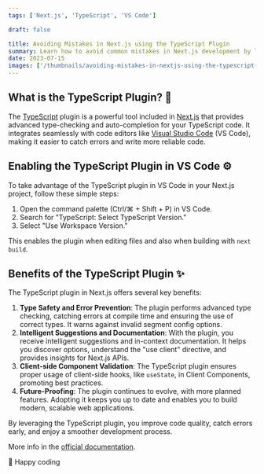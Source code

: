 ```yaml
---
tags: ['Next.js', 'TypeScript', 'VS Code']

draft: false

title: Avoiding Mistakes in Next.js using the TypeScript Plugin
summary: Learn how to avoid common mistakes in Next.js development by leveraging the power of the TypeScript plugin. Discover the benefits and how to enable it.
date: 2023-07-15
images: ['/thumbnails/avoiding-mistakes-in-nextjs-using-the-typescript-plugin.png']
---
```


## What is the TypeScript Plugin? 🧩

The [TypeScript](/tags/typescript) plugin is a powerful tool included in [Next.js](/tags/next-js) that provides advanced type-checking and auto-completion for your TypeScript code. It integrates seamlessly with code editors like [Visual Studio Code](/tags/vs-code) (VS Code), making it easier to catch errors and write more reliable code.

## Enabling the TypeScript Plugin in VS Code ⚙️

To take advantage of the TypeScript plugin in VS Code in your Next.js project, follow these simple steps:

1. Open the command palette (Ctrl/⌘ + Shift + P) in VS Code.
2. Search for "TypeScript: Select TypeScript Version."
3. Select "Use Workspace Version."

This enables the plugin when editing files and also when building with `next build`.

## Benefits of the TypeScript Plugin ✨

The TypeScript plugin in Next.js offers several key benefits:

1. **Type Safety and Error Prevention**: The plugin performs advanced type checking, catching errors at compile time and ensuring the use of correct types. It warns against invalid segment config options.
2. **Intelligent Suggestions and Documentation**: With the plugin, you receive intelligent suggestions and in-context documentation. It helps you discover options, understand the "use client" directive, and provides insights for Next.js APIs.
3. **Client-side Component Validation**: The TypeScript plugin ensures proper usage of client-side hooks, like `useState`, in Client Components, promoting best practices.
4. **Future-Proofing**: The plugin continues to evolve, with more planned features. Adopting it keeps you up to date and enables you to build modern, scalable web applications.

By leveraging the TypeScript plugin, you improve code quality, catch errors early, and enjoy a smoother development process.

More info in the [official documentation](https://nextjs.org/docs/app/building-your-application/configuring/typescript#typescript-plugin).

🚀 Happy coding
